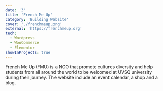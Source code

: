 ```yaml
---
date: '3'
title: 'French Me Up'
category: 'Building Website'
cover: './frenchmeup.png'
external: 'https://frenchmeup.org'
tech:
  - Wordpress
  - WooCommerce
  - Elementor
showInProjects: true
---
```


French Me Up (FMU) is a NGO that promote cultures diversity and help students from all around the world to be welcomed at UVSQ university during their journey. The website include an event calendar, a shop and a blog.
